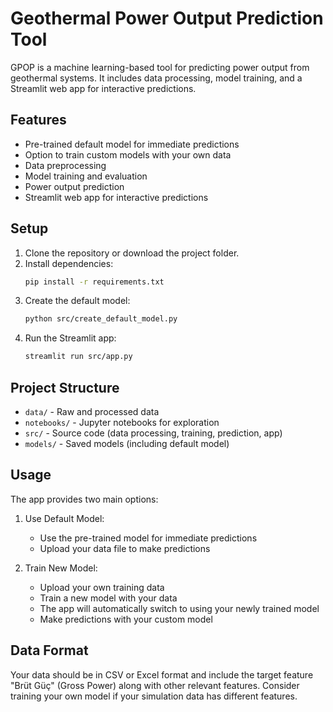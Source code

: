 # Geothermal Power Output Prediction Tool

GPOP is a machine learning-based tool for predicting power output from geothermal systems. It includes data processing, model training, and a Streamlit web app for interactive predictions.

## Features
- Pre-trained default model for immediate predictions
- Option to train custom models with your own data
- Data preprocessing
- Model training and evaluation
- Power output prediction
- Streamlit web app for interactive predictions

## Setup
1. Clone the repository or download the project folder.
2. Install dependencies:
   ```bash
   pip install -r requirements.txt
   ```
3. Create the default model:
   ```bash
   python src/create_default_model.py
   ```
4. Run the Streamlit app:
   ```bash
   streamlit run src/app.py
   ```

## Project Structure
- `data/` - Raw and processed data
- `notebooks/` - Jupyter notebooks for exploration
- `src/` - Source code (data processing, training, prediction, app)
- `models/` - Saved models (including default model)

## Usage
The app provides two main options:
1. Use Default Model:
   - Use the pre-trained model for immediate predictions
   - Upload your data file to make predictions

2. Train New Model:
   - Upload your own training data
   - Train a new model with your data
   - The app will automatically switch to using your newly trained model
   - Make predictions with your custom model

## Data Format
Your data should be in CSV or Excel format and include the target feature "Brüt Güç" (Gross Power) along with other relevant features. Consider training your own model if your simulation data has different features.